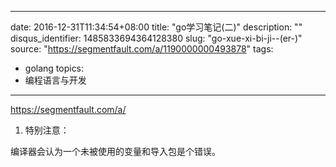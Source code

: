 
---
date: 2016-12-31T11:34:54+08:00
title: "go学习笔记(二)"
description: ""
disqus_identifier: 1485833694364128380
slug: "go-xue-xi-bi-ji--(er-)"
source: "https://segmentfault.com/a/1190000000493878"
tags: 
- golang 
topics:
- 编程语言与开发
---

https://segmentfault.com/a/

1.  特别注意：

编译器会认为一个未被使用的变量和导入包是个错误。


